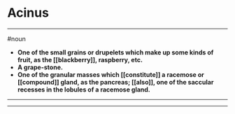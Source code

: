 # Acinus
---
#noun
- **One of the small grains or drupelets which make up some kinds of fruit, as the [[blackberry]], raspberry, etc.**
- **A grape-stone.**
- **One of the granular masses which [[constitute]] a racemose or [[compound]] gland, as the pancreas; [[also]], one of the saccular recesses in the lobules of a racemose gland.**
---
---
